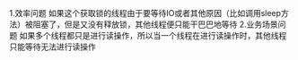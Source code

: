 1.效率问题
    如果这个获取锁的线程由于要等待IO或者其他原因（比如调用sleep方法）被阻塞了，但是又没有释放锁，其他线程便只能干巴巴地等待
2.业务场景问题
    如果多个线程都只是进行读操作，所以当一个线程在进行读操作时，其他线程只能等待无法进行读操作